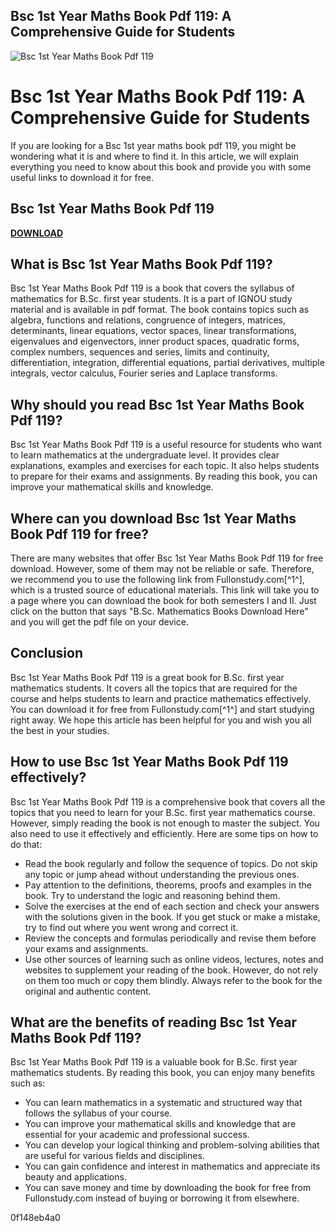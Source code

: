 ## Bsc 1st Year Maths Book Pdf 119: A Comprehensive Guide for Students

 
![Bsc 1st Year Maths Book Pdf 119](https://encrypted-tbn2.gstatic.com/images?q=tbn:ANd9GcQ_hQaXFtxQxdFLiXDmz7fGVyPYP-XgCFn8f0O_XmoIux-6KqBw_lUiJNY)

 
# Bsc 1st Year Maths Book Pdf 119: A Comprehensive Guide for Students
 
If you are looking for a Bsc 1st year maths book pdf 119, you might be wondering what it is and where to find it. In this article, we will explain everything you need to know about this book and provide you with some useful links to download it for free.
 
## Bsc 1st Year Maths Book Pdf 119


[**DOWNLOAD**](https://www.google.com/url?q=https%3A%2F%2Furloso.com%2F2tKiJJ&sa=D&sntz=1&usg=AOvVaw2iH6U3rrHtNbgu9bkjkrfn)

 
## What is Bsc 1st Year Maths Book Pdf 119?
 
Bsc 1st Year Maths Book Pdf 119 is a book that covers the syllabus of mathematics for B.Sc. first year students. It is a part of IGNOU study material and is available in pdf format. The book contains topics such as algebra, functions and relations, congruence of integers, matrices, determinants, linear equations, vector spaces, linear transformations, eigenvalues and eigenvectors, inner product spaces, quadratic forms, complex numbers, sequences and series, limits and continuity, differentiation, integration, differential equations, partial derivatives, multiple integrals, vector calculus, Fourier series and Laplace transforms.
 
## Why should you read Bsc 1st Year Maths Book Pdf 119?
 
Bsc 1st Year Maths Book Pdf 119 is a useful resource for students who want to learn mathematics at the undergraduate level. It provides clear explanations, examples and exercises for each topic. It also helps students to prepare for their exams and assignments. By reading this book, you can improve your mathematical skills and knowledge.
 
## Where can you download Bsc 1st Year Maths Book Pdf 119 for free?
 
There are many websites that offer Bsc 1st Year Maths Book Pdf 119 for free download. However, some of them may not be reliable or safe. Therefore, we recommend you to use the following link from Fullonstudy.com[^1^], which is a trusted source of educational materials. This link will take you to a page where you can download the book for both semesters I and II. Just click on the button that says "B.Sc. Mathematics Books Download Here" and you will get the pdf file on your device.
 
## Conclusion
 
Bsc 1st Year Maths Book Pdf 119 is a great book for B.Sc. first year mathematics students. It covers all the topics that are required for the course and helps students to learn and practice mathematics effectively. You can download it for free from Fullonstudy.com[^1^] and start studying right away. We hope this article has been helpful for you and wish you all the best in your studies.
  
## How to use Bsc 1st Year Maths Book Pdf 119 effectively?
 
Bsc 1st Year Maths Book Pdf 119 is a comprehensive book that covers all the topics that you need to learn for your B.Sc. first year mathematics course. However, simply reading the book is not enough to master the subject. You also need to use it effectively and efficiently. Here are some tips on how to do that:
 
- Read the book regularly and follow the sequence of topics. Do not skip any topic or jump ahead without understanding the previous ones.
- Pay attention to the definitions, theorems, proofs and examples in the book. Try to understand the logic and reasoning behind them.
- Solve the exercises at the end of each section and check your answers with the solutions given in the book. If you get stuck or make a mistake, try to find out where you went wrong and correct it.
- Review the concepts and formulas periodically and revise them before your exams and assignments.
- Use other sources of learning such as online videos, lectures, notes and websites to supplement your reading of the book. However, do not rely on them too much or copy them blindly. Always refer to the book for the original and authentic content.

## What are the benefits of reading Bsc 1st Year Maths Book Pdf 119?
 
Bsc 1st Year Maths Book Pdf 119 is a valuable book for B.Sc. first year mathematics students. By reading this book, you can enjoy many benefits such as:

- You can learn mathematics in a systematic and structured way that follows the syllabus of your course.
- You can improve your mathematical skills and knowledge that are essential for your academic and professional success.
- You can develop your logical thinking and problem-solving abilities that are useful for various fields and disciplines.
- You can gain confidence and interest in mathematics and appreciate its beauty and applications.
- You can save money and time by downloading the book for free from Fullonstudy.com instead of buying or borrowing it from elsewhere.

 0f148eb4a0
